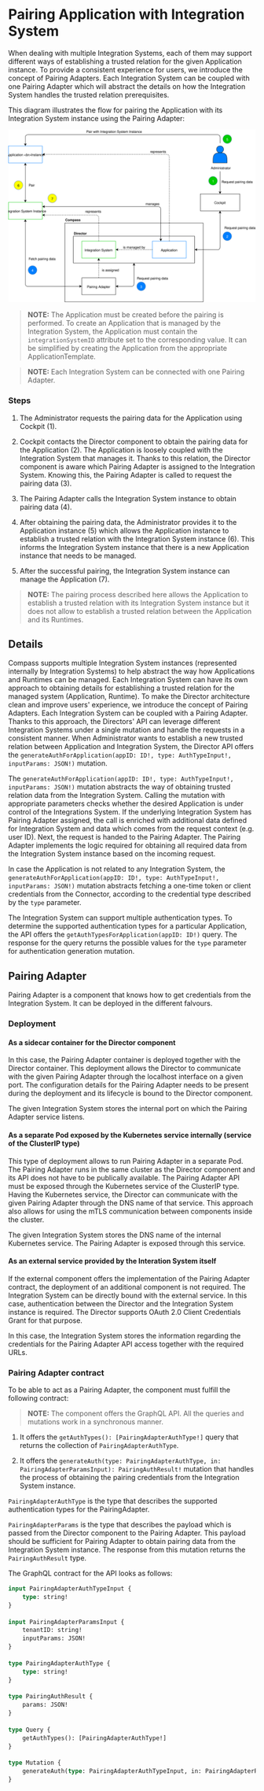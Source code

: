 # Pairing Application with Integration System


When dealing with multiple Integration Systems, each of them may support different ways of establishing a trusted relation for the given Application instance. To provide a consistent experience for users, we introduce the concept of Pairing Adapters. Each Integration System can be coupled with one Pairing Adapter which will abstract the details on how the Integration System handles the trusted relation prerequisites.


This diagram illustrates the flow for pairing the Application with its Integration System instance using the Pairing Adapter:

![Integration System Instance Pairing Adapter](./external-broker-pairing-adapter.svg)

>**NOTE:** The Application must be created before the pairing is performed. To create an Application that is managed by the Integration System, the Application must contain the `integrationSystemID` attribute set to the corresponding value. It can be simplified by creating the Application from the appropriate ApplicationTemplate. 

>**NOTE:** Each Integration System can be connected with one Pairing Adapter.

### Steps

1. The Administrator requests the pairing data for the Application using Cockpit (1).

1. Cockpit contacts the Director component to obtain the pairing data for the Application (2). The Application is loosely coupled with the Integration System that manages it. Thanks to this relation, the Director component is aware which Pairing Adapter is assigned to the Integration System. Knowing this, the Pairing Adapter is called to request the pairing data (3).

1. The Pairing Adapter calls the Integration System instance to obtain pairing data (4).

1. After obtaining the pairing data, the Administrator provides it to the Application instance (5) which allows the Application instance to establish a trusted relation with the Integration System instance (6). This informs the Integration System instance that there is a new Application instance that needs to be managed.

1. After the successful pairing, the Integration System instance can manage the Application (7).

>**NOTE:** The pairing process described here allows the Application to establish a trusted relation with its Integration System instance but it does not allow to establish a trusted relation between the Application and its Runtimes.

## Details

Compass supports multiple Integration System instances (represented internally by Integration Systems) to help abstract the way how Applications and Runtimes can be managed. Each Integration System can have its own approach to obtaining details for establishing a trusted relation for the managed system (Application, Runtime). To make the Director architecture clean and improve users' experience, we introduce the concept of Pairing Adapters. Each Integration System can be coupled with a Pairing Adapter. Thanks to this approach, the Directors' API can leverage different Integration Systems under a single mutation and handle the requests in a consistent manner. When Administrator wants to establish a new trusted relation between Application and Integration System, the Director API offers the `generateAuthForApplication(appID: ID!, type: AuthTypeInput!, inputParams: JSON!)` mutation.

The `generateAuthForApplication(appID: ID!, type: AuthTypeInput!, inputParams: JSON!)` mutation abstracts the way of obtaining trusted relation data from the Integration System. Calling the mutation with appropriate parameters checks whether the desired Application is under control of the Integrations System. If the underlying Integration System has Pairing Adapter assigned, the call is enriched with additional data defined for Integration System and data which comes from the request context (e.g. user ID). Next, the request is handed to the Pairing Adapter. The Pairing Adapter implements the logic required for obtaining all required data from the Integration System instance based on the incoming request.

In case the Application is not related to any Integration System, the `generateAuthForApplication(appID: ID!, type: AuthTypeInput!, inputParams: JSON!)` mutation abstracts fetching a one-time token or client credentials from the Connector, according to the credential type described by the `type` parameter.

The Integration System can support multiple authentication types. To determine the supported authentication types for a particular Application, the API offers the `getAuthTypesForApplication(appID: ID!)` query. The response for the query returns the possible values for the `type` parameter for authentication generation mutation.

## Pairing Adapter

Pairing Adapter is a component that knows how to get credentials from the Integration System. It can be deployed in the different falvours.

### Deployment

#### As a sidecar container for the Director component

In this case, the Pairing Adapter container is deployed together with the Director container. This deployment allows the Director to communicate with the given Pairing Adapter through the localhost interface on a given port. The configuration details for the Pairing Adapter needs to be present during the deployment and its lifecycle is bound to the Director component.

The given Integration System stores the internal port on which the Pairing Adapter service listens.

#### As a separate Pod exposed by the Kubernetes service internally (service of the ClusterIP type)

This type of deployment allows to run Pairing Adapter in a separate Pod. The Pairing Adapter runs in the same cluster as the Director component and its API does not have to be publically available. The Pairing Adapter API must be exposed through the Kubernetes service of the ClusterIP type. Having the Kubernetes service, the Director can communicate with the given Pairing Adapter through the DNS name of that service. This approach also allows for using the mTLS communication between components inside the cluster.

The given Integration System stores the DNS name of the internal Kubernetes service. The Pairing Adapter is exposed through this service.

#### As an external service provided by the Interation System itself

If the external component offers the implementation of the Pairing Adapter contract, the deployment of an additional component is not required. The Integration System can be directly bound with the external service. In this case, authentication between the Director and the Integration System instance is required. The Director supports OAuth 2.0 Client Credentials Grant for that purpose.

In this case, the Integration System stores the information regarding the credentials for the Pairing Adapter API access together with the required URLs.

### Pairing Adapter contract

To be able to act as a Pairing Adapter, the component must fulfill the following contract:

>**NOTE:** The component offers the GraphQL API. All the queries and mutations work in a synchronous manner.

1. It offers the `getAuthTypes(): [PairingAdapterAuthType!]` query that returns the collection of `PairingAdapterAuthType`.

1. It offers the `generateAuth(type: PairingAdapterAuthType, in: PairingAdapterParamsInput): PairingAuthResult!` mutation that handles the process of obtaining the pairing credentials from the Integration System instance.

`PairingAdapterAuthType` is the type that describes the supported authentication types for the PairingAdapter.

`PairingAdapterParams` is the type that describes the payload which is passed from the Director component to the Pairing Adapter. This payload should be sufficient for Pairing Adapter to obtain pairing data from the Integration System instance. The response from this mutation returns the `PairingAuthResult` type.

The GraphQL contract for the API looks as follows:

```graphql
input PairingAdapterAuthTypeInput {
    type: string!
}

input PairingAdapterParamsInput {
    tenantID: string!
    inputParams: JSON!
}

type PairingAdapterAuthType {
    type: string!
}

type PairingAuthResult {
    params: JSON!
}

type Query {
    getAuthTypes(): [PairingAdapterAuthType!]
}

type Mutation {
    generateAuth(type: PairingAdapterAuthTypeInput, in: PairingAdapterParamsInput): PairingAuthResult!
}
```
